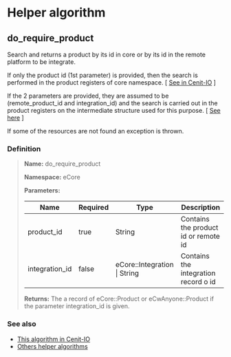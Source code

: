 # Helper algorithm

## do_require_product

Search and returns a product by its id in core or by its id in the remote platform to be integrate.

If only the product id (1st parameter) is provided, then the search is performed in the product registers of core namespace.
[ [See in Cenit-IO](https://cenit.io/json_data_type?f[namespace][24075][v]=eCore&f[name][24160][o]=is&f[name][24160][v]=Product) ]

If the 2 parameters are provided, they are assumed to be (remote_product_id and integration_id) and the search is 
carried out in the product registers on the intermediate structure used for this purpose.
[ [See here](../data-types/IntegrationProduct.md) ]

If some of the resources are not found an exception is thrown.
    
### Definition

> **Name:** do_require_product
> 
> **Namespace:** eCore
>
> **Parameters:**
> 
> | Name | Required | Type | Description |
> | ---- | -------- | ---- | ----------- |
> | product_id | true | String | Contains the product id or remote id |
> | integration_id | false | eCore::Integration \| String | Contains the integration record o id |
>
> **Returns:** The a record of eCore::Product or eCwAnyone::Product if the parameter integration_id is given.

### See also
* [This algorithm in Cenit-IO](https://cenit.io/algorithm?f[name][40703][o]=is&f[name][40703][v]=do_require_product&f[namespace][40840][v]=eCore)
* [Others helper algorithms](overview?id=do_require_product)